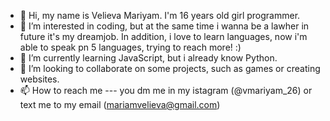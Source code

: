 - 👋 Hi, my name is Velieva Mariyam. I'm 16 years old girl programmer.
- 👀 I’m interested in coding, but at the same time i wanna be a lawher in future it's my dreamjob. In addition, i love to learn languages, now i'm able to speak pn 5 languages, trying to reach more! :)
- 🌱 I’m currently learning JavaScript, but i already know Python.
- 💞️ I’m looking to collaborate on some projects, such as games or creating websites.
- 📫 How to reach me --- you dm me in my istagram (@vmariyam_26) or text me to my email (mariamvelieva@gmail.com)  

<!---
mariyam26/mariyam26 is a ✨ special ✨ repository because its `README.md` (this file) appears on your GitHub profile.
You can click the Preview link to take a look at your changes.
--->
